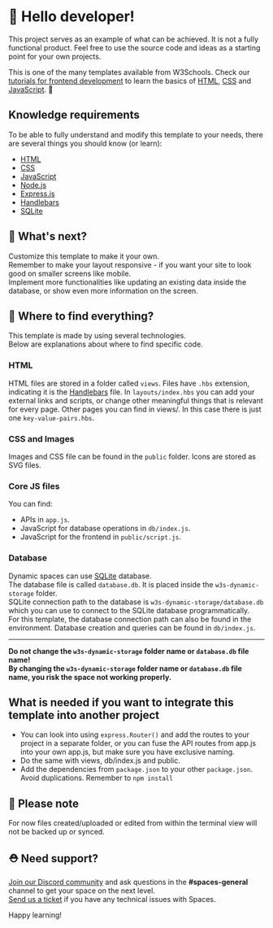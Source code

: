 # 👋 Hello developer!

This project serves as an example of what can be achieved. It is not a fully functional product. Feel free to use the source code and ideas as a starting point for your own projects.

This is one of the many templates available from W3Schools. Check our [tutorials for frontend development](https://www.w3schools.com/where_to_start.asp) to learn the basics of [HTML](https://www.w3schools.com/html/default.asp), [CSS](https://www.w3schools.com/css/default.asp) and [JavaScript](https://www.w3schools.com/js/default.asp). 🦄

## Knowledge requirements

To be able to fully understand and modify this template to your needs, there are several things you should know (or learn):

- [HTML](https://www.w3schools.com/html/default.asp)
- [CSS](https://www.w3schools.com/css/default.asp)
- [JavaScript](https://www.w3schools.com/js/default.asp)
- [Node.js](https://www.w3schools.com/nodejs/default.asp)
- [Express.js](https://expressjs.com/)
- [Handlebars](https://handlebarsjs.com/)
- [SQLite](https://www.sqlite.org/docs.html)

## 🔨 What's next?

Customize this template to make it your own.  
Remember to make your layout responsive - if you want your site to look good on smaller screens like mobile.  
Implement more functionalities like updating an existing data inside the database, or show even more information on the screen.

## 🎨 Where to find everything?
  
This template is made by using several technologies.  
Below are explanations about where to find specific code.

### HTML

HTML files are stored in a folder called `views`. Files have `.hbs` extension, indicating it is the [Handlebars](https://handlebarsjs.com/) file.
In `layouts/index.hbs` you can add your external links and scripts, or change other meaningful things that is relevant for every page.
Other pages you can find in views/. In this case there is just one `key-value-pairs.hbs`.

### CSS and Images

Images and CSS file can be found in the `public` folder.
Icons are stored as SVG files.

### Core JS files

You can find:
  - APIs in `app.js`.
  - JavaScript for database operations in `db/index.js`.
  - JavaScript for the frontend in `public/script.js`.

### Database

Dynamic spaces can use [SQLite](https://www.sqlite.org/docs.html) database.  
The database file is called `database.db`. It is placed inside the `w3s-dynamic-storage` folder.  
SQLite connection path to the database is `w3s-dynamic-storage/database.db` which you can use to connect to the SQLite database programmatically.   
For this template, the database connection path can also be found in the environment. 
Database creation and queries can be found in `db/index.js`.

---  
**Do not change the `w3s-dynamic-storage` folder name or `database.db` file name!**  
**By changing the `w3s-dynamic-storage` folder name or `database.db` file name, you risk the space not working properly.**

## What is needed if you want to integrate this template into another project

  - You can look into using `express.Router()` and add the routes to your project in a separate folder, or you can fuse the API routes from app.js into your own app.js, but make sure you have exclusive naming.
  - Do the same with views, db/index.js and public. 
  - Add the dependencies from `package.json` to your other `package.json`. Avoid duplications. Remember to `npm install`

## 🔨 Please note
For now files created/uploaded or edited from within the terminal view will not be backed up or synced. 

## ⛑ Need support?
[Join our Discord community](https://discord.gg/6Z7UaRbUQM) and ask questions in the **#spaces-general** channel to get your space on the next level.  
[Send us a ticket](https://support.w3schools.com/hc/en-gb) if you have any technical issues with Spaces.

Happy learning!